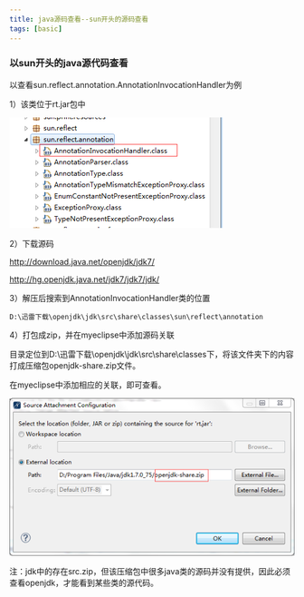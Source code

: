 ```yaml
---
title: java源码查看--sun开头的源码查看
tags: [basic]
---
```


### 以sun开头的java源代码查看

以查看sun.reflect.annotation.AnnotationInvocationHandler为例

1）该类位于rt.jar包中

![](/images/java_basic/object/sourceAnnotationInvocationHandler.png)

2）下载源码

http://download.java.net/openjdk/jdk7/

http://hg.openjdk.java.net/jdk7/jdk7/jdk/

3）解压后搜索到AnnotationInvocationHandler类的位置

```
D:\迅雷下载\openjdk\jdk\src\share\classes\sun\reflect\annotation
```

4）打包成zip，并在myeclipse中添加源码关联

目录定位到D:\迅雷下载\openjdk\jdk\src\share\classes下，将该文件夹下的内容打成压缩包openjdk-share.zip文件。

在myeclipse中添加相应的关联，即可查看。

![](/images/java_basic/object/attachsource.png)

注：jdk中的存在src.zip，但该压缩包中很多java类的源码并没有提供，因此必须查看openjdk，才能看到某些类的源代码。